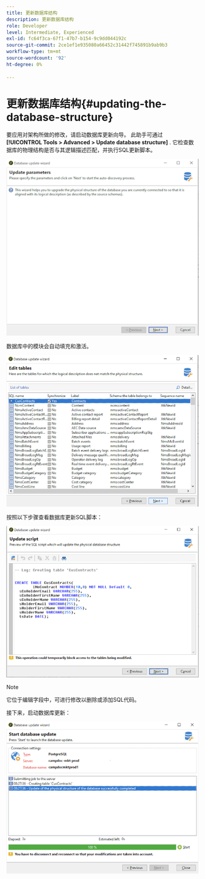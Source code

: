 ```yaml
---
title: 更新数据库结构
description: 更新数据库结构
role: Developer
level: Intermediate, Experienced
exl-id: fc64f3ca-67f1-47b7-b154-9c9dd044192c
source-git-commit: 2ce1ef1e935080a66452c31442f745891b9ab9b3
workflow-type: tm+mt
source-wordcount: '92'
ht-degree: 0%

---
```


# 更新数据库结构{#updating-the-database-structure}

要应用对架构所做的修改，请启动数据库更新向导。 此助手可通过 **[!UICONTROL Tools > Advanced > Update database structure]** . 它检查数据库的物理结构是否与其逻辑描述匹配，并执行SQL更新脚本。

![](assets/schema_update.png)

数据库中的模块会自动填充和激活。

![](assets/schema_update_select2.png)

按照以下步骤查看数据库更新SQL脚本：

![](assets/schema_update2.png)

>[!NOTE]
>
>它位于编辑字段中，可进行修改以删除或添加SQL代码。

接下来，启动数据库更新：

![](assets/schema_update3.png)
